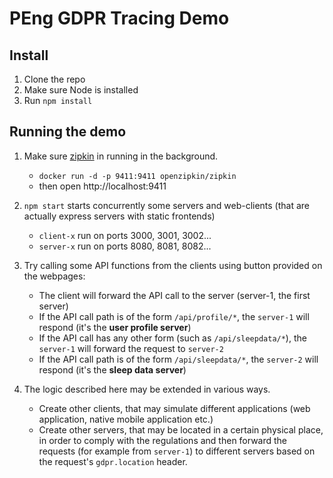 # PEng GDPR Tracing Demo

## Install
1. Clone the repo
2. Make sure Node is installed
3. Run `npm install`

## Running the demo
1. Make sure [zipkin]() in running in the background.
    - `docker run -d -p 9411:9411 openzipkin/zipkin`
    - then open http://localhost:9411

2. `npm start` starts concurrently some servers and web-clients (that are actually express servers with static frontends)
    - `client-x` run on ports 3000, 3001, 3002...
    - `server-x` run on ports 8080, 8081, 8082... 

3. Try calling some API functions from the clients using button provided on the webpages:
    - The client will forward the API call to the server (server-1, the first server)
    - If the API call path is of the form `/api/profile/*`, the `server-1` will respond (it's the **user profile server**)
    - If the API call has any other form (such as `/api/sleepdata/*`), the `server-1` will forward the request to `server-2`
    - If the API call path is of the form `/api/sleepdata/*`, the `server-2` will respond (it's the **sleep data server**)

4. The logic described here may be extended in various ways. 
    - Create other clients, that may simulate different applications (web application, native mobile application etc.)
    - Create other servers, that may be located in a certain physical place, in order to comply with the regulations and then forward the requests (for example from `server-1`) to different servers based on the request's `gdpr.location` header. 
